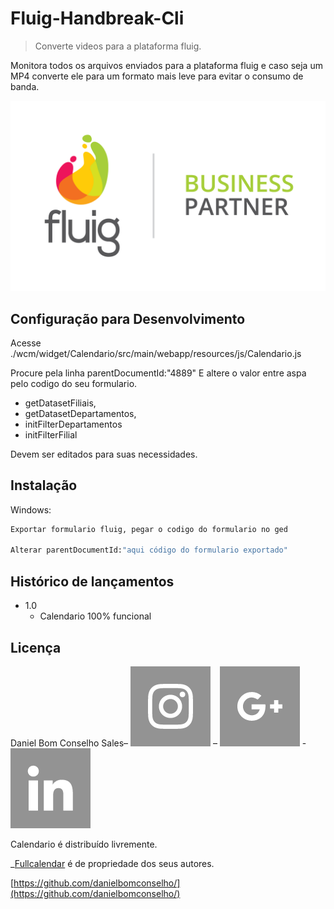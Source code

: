 # Fluig-Handbreak-Cli
> Converte videos para a plataforma fluig.

Monitora todos os arquivos enviados para a plataforma fluig e caso seja um MP4 converte ele para um formato mais leve para evitar o consumo de banda.

![fluig-partners](./fluig-partner.png)

## Configuração para Desenvolvimento

Acesse ./wcm/widget/Calendario/src/main/webapp/resources/js/Calendario.js

Procure pela linha parentDocumentId:"4889" E altere o valor entre aspa pelo codigo do seu formulario.
* getDatasetFiliais, 
* getDatasetDepartamentos, 
* initFilterDepartamentos
* initFilterFilial

Devem ser editados para suas necessidades.

## Instalação

Windows:

```sh
Exportar formulario fluig, pegar o codigo do formulario no ged

Alterar parentDocumentId:"aqui código do formulario exportado"
```

## Histórico de lançamentos

* 1.0
    * Calendario 100% funcional

## Licença

Daniel Bom Conselho Sales– [![insta-image]](https://www.instagram.com/bomconselhosales/) – [![google-image]](danielbomconselho@gmail.com) - [![linkedin-image]](https://www.linkedin.com/in/daniel-bom-conselho-sales-1753611b/)

Calendario é distribuído livremente.

_[Fullcalendar](https://fullcalendar.io/) é de propriedade dos seus autores.


[https://github.com/danielbomconselho/](https://github.com/danielbomconselho/)

[linkedin-image]:https://raw.githubusercontent.com/danielbomconselho/Fluig-Calendar/master/linkedin_4.png
[insta-image]:https://raw.githubusercontent.com/danielbomconselho/Fluig-Calendar/master/Instagram_4.png
[email-image]:https://raw.githubusercontent.com/danielbomconselho/Fluig-Calendar/master/Instagram_4.png
[google-image]:https://raw.githubusercontent.com/danielbomconselho/Fluig-Calendar/master/google_4.png